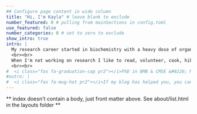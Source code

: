 ```yaml
---
## Configure page content in wide column
title: "Hi, I'm Kayla" # leave blank to exclude
number_featured: 0 # pulling from mainSections in config.toml
use_featured: false
number_categories: 0 # set to zero to exclude
show_intro: true
intro: |
  My research career started in biochemistry with a heavy dose of organic chemistry and has now transitioned into data science and computational biology. Currently, I'm working on developing machine learning approaches to study complex diseases and traits in the [Krishnan lab](https://www.thekrishnanlab.org/). I am particularly interested in how gene expression and biological processes change with age in each sex and in how we can improve our ability to study human biology using model organisms.
  <br><br>
  When I'm not working on research I like to read, volunteer, cook, hike, create art, and co-organize [R-Ladies East Lansing events](https://www.meetup.com/rladies-east-lansing/events/).
  <br><br>
#  <i class="fas fa-graduation-cap pr2"></i>PhD in BMB & CMSE &#8226; Michigan #State University &#8226; 2022
#outro: |
#  <i class="fas fa-mug-hot pr2"></i>If my blog has helped you, you can [buy me a #coffee](https://ko-fi.com/)!
---
```


** index doesn't contain a body, just front matter above.
See about/list.html in the layouts folder **
